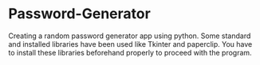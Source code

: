 # Password-Generator
Creating a random password generator app using python.
Some standard and installed libraries have been used like Tkinter and paperclip.
You have to install these libraries beforehand properly to proceed with the program.

